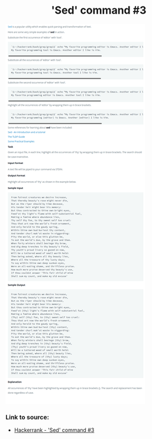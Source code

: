 <h1 align="center">'Sed' command #3</h1>

![alt text](https://github.com/matthew01lokiet/Github-repos-images/blob/main/Other/Bash/sed_command_%233.png)

### Link to source: 
- <a href="https://www.hackerrank.com/challenges/text-processing-in-linux-the-sed-command-3/problem">Hackerrank - 'Sed' command #3</a>


